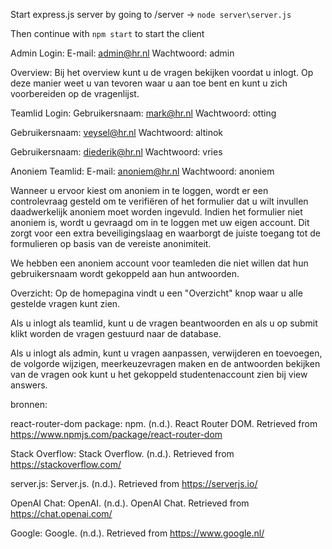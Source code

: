 Start express.js server by going to /server -> `node server\server.js`

Then continue with `npm start` to start the client

Admin Login:
E-mail: admin@hr.nl
Wachtwoord: admin

Overview:
Bij het overview kunt u de vragen bekijken voordat u inlogt. Op deze manier weet u van tevoren waar u aan toe bent en kunt u zich voorbereiden op de vragenlijst.

Teamlid Login:
Gebruikersnaam: mark@hr.nl
Wachtwoord: otting

Gebruikersnaam: veysel@hr.nl
Wachtwoord: altinok

Gebruikersnaam: diederik@hr.nl
Wachtwoord: vries

Anoniem Teamlid:
E-mail: anoniem@hr.nl
Wachtwoord: anoniem

Wanneer u ervoor kiest om anoniem in te loggen, wordt er een controlevraag gesteld om te verifiëren of het formulier dat u wilt invullen daadwerkelijk anoniem moet worden ingevuld. Indien het formulier niet anoniem is, wordt u gevraagd om in te loggen met uw eigen account. Dit zorgt voor een extra beveiligingslaag en waarborgt de juiste toegang tot de formulieren op basis van de vereiste anonimiteit.

We hebben een anoniem account voor teamleden die niet willen dat hun gebruikersnaam wordt gekoppeld aan hun antwoorden.

Overzicht:
Op de homepagina vindt u een "Overzicht" knop waar u alle gestelde vragen kunt zien.

Als u inlogt als teamlid, kunt u de vragen beantwoorden en als u op submit klikt worden de vragen gestuurd naar de database.

Als u inlogt als admin, kunt u vragen aanpassen, verwijderen en toevoegen, de volgorde wijzigen, meerkeuzevragen maken en de antwoorden bekijken van de vragen ook kunt u het gekoppeld studentenaccount zien bij view answers.

bronnen:

react-router-dom package:
npm. (n.d.). React Router DOM. Retrieved from https://www.npmjs.com/package/react-router-dom

Stack Overflow:
Stack Overflow. (n.d.). Retrieved from https://stackoverflow.com/

server.js:
Server.js. (n.d.). Retrieved from https://serverjs.io/

OpenAI Chat:
OpenAI. (n.d.). OpenAI Chat. Retrieved from https://chat.openai.com/

Google:
Google. (n.d.). Retrieved from https://www.google.nl/
